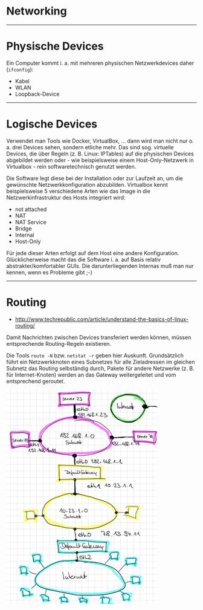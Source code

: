 # Networking

----

# Physische Devices
Ein Computer kommt i. a. mit mehreren physischen Netzwerkdevices daher (`ifconfig`):

* Kabel
* WLAN
* Loopback-Device

----

# Logische Devices
Verwendet man Tools wie Docker, VirtualBox, ... dann wird man nicht nur o. a. drei Devices sehen, sondern etliche mehr. Das sind sog. virtuelle Devices, die über Regeln (z. B. Linux: IPTables) auf die physischen Devices abgebildet werden oder - wie beispielsweise einem Host-Only-Netzwerk in Virtualbox - rein softwaretechnisch genutzt werden.

Die Software legt diese bei der Installation oder zur Laufzeit an, um die gewünschte  Netzwerkkonfiguration abzubilden. Virtualbox kennt beispielsweise 5 verschiedene Arten wie das Image in die Netzwerkinfrastruktur des Hosts integriert wird:

* not attached
* NAT
* NAT Service
* Bridge
* Internal
* Host-Only

Für jede dieser Arten erfolgt auf dem Host eine andere Konfiguration. Glücklicherweise macht das die Software i. a. auf Basis relativ abstrakter/komfortabler GUIs. Die darunterliegenden Internas muß man nur kennen, wenn es Probleme gibt ;-)

----

# Routing
* http://www.techrepublic.com/article/understand-the-basics-of-linux-routing/

Damit Nachrichten zwischen Devices transferiert werden können, müssen entsprechende Routing-Regeln existieren.

Die Tools `route -N` bzw. `netstat -r` geben hier Auskunft. Grundsätzlich führt ein Netzwerkknoten eines Subnetzes für alle Zieladressen im gleichen Subnetz das Routing selbständig durch, Pakete für andere Netzwerke (z. B. für Internet-Knoten) werden an das Gateway weitergeleitet und vom entsprechend geroutet.

![Networking with several networks](images/networkingInSeveralNetworks.png)